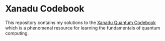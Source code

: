 # Xanadu Codebook

This repository contains my solutions to the [Xanadu Quantum Codebook](https://codebook.xanadu.ai/) which is a phenomenal resource for learning the fundamentals of quantum computing.

